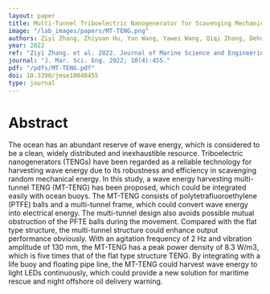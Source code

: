 ```yaml
---
layout: paper
title: Multi-Tunnel Triboelectric Nanogenerator for Scavenging Mechanical Energy in Marine Floating Bodies
image: "/lab_images/papers/MT-TENG.png"
authors: Ziyi Zhang, Zhiyuan Hu, Yan Wang, Yawei Wang, Qiqi Zhang, Dehua Liu, Hao Wang, and Minyi Xu
year: 2022
ref: "Ziyi Zhang. et al. 2022. Journal of Marine Science and Engineering"
journal: "J. Mar. Sci. Eng. 2022; 10(4):455."
pdf: "/pdfs/MT-TENG.pdf"
doi: 10.3390/jmse10040455
type: journal
---
```


# Abstract

The ocean has an abundant reserve of wave energy, which is considered to be a clean, widely distributed and inexhaustible resource. Triboelectric nanogenerators (TENGs) have been regarded as a reliable technology for harvesting wave energy due to its robustness and efficiency in scavenging random mechanical energy. In this study, a wave energy harvesting multi-tunnel TENG (MT-TENG) has been proposed, which could be integrated easily with ocean buoys. The MT-TENG consists of polytetrafluoroethylene (PTFE) balls and a multi-tunnel frame, which could convert wave energy into electrical energy. The multi-tunnel design also avoids possible mutual obstruction of the PFTE balls during the movement. Compared with the flat type structure, the multi-tunnel structure could enhance output performance obviously. With an agitation frequency of 2 Hz and vibration amplitude of 130 mm, the MT-TENG has a peak power density of 8.3 W/m3, which is five times that of the flat type structure TENG. By integrating with a life buoy and floating pipe line, the MT-TENG could harvest wave energy to light LEDs continuously, which could provide a new solution for maritime rescue and night offshore oil delivery warning.